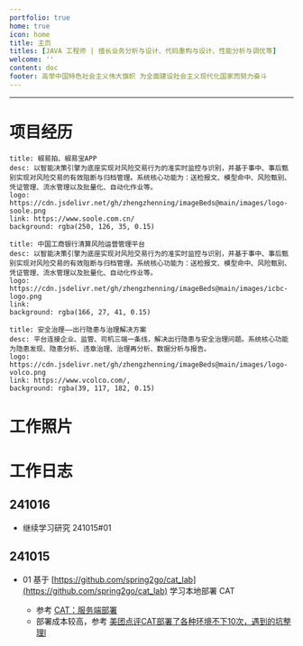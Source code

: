 ```yaml
---
portfolio: true
home: true
icon: home
title: 主页
titles: [JAVA 工程师 | 擅长业务分析与设计、代码重构与设计、性能分析与调优等]
welcome: ''
content: doc
footer: 高举中国特色社会主义伟大旗帜 为全面建设社会主义现代化国家而努力奋斗
---
```



----

# 项目经历

```component VPCard
title: 椒易拍、椒易宝APP
desc: 以智能决策引擎为底座实现对风险交易行为的准实时监控与识别，并基于事中、事后甄别实现对风险交易的有效阻断与归档管理。系统核心功能为：送检报文、模型命中、风险甄别、凭证管理、流水管理以及批量化、自动化作业等。
logo: https://cdn.jsdelivr.net/gh/zhengzhenning/imageBeds@main/images/logo-soole.png
link: https://www.soole.com.cn/
background: rgba(250, 126, 35, 0.15)
```

```component VPCard
title: 中国工商银行清算风险运营管理平台
desc: 以智能决策引擎为底座实现对风险交易行为的准实时监控与识别，并基于事中、事后甄别实现对风险交易的有效阻断与归档管理。系统核心功能为：送检报文、模型命中、风险甄别、凭证管理、流水管理以及批量化、自动化作业等。
logo: https://cdn.jsdelivr.net/gh/zhengzhenning/imageBeds@main/images/icbc-logo.png
link: 
background: rgba(166, 27, 41, 0.15)
```

```component VPCard
title: 安全治理——出行隐患与治理解决方案
desc: 平台连接企业、监管、司机三端一条线，解决出行隐患与安全治理问题。系统核心功能为隐患发现、隐患分析、违章治理、治理再分析、数据分析与报告。
logo: https://cdn.jsdelivr.net/gh/zhengzhenning/imageBeds@main/images/logo-volco.png
link: https://www.vcolco.com/,
background: rgba(39, 117, 182, 0.15)
```

# 工作照片



# 工作日志

## 241016

- 继续学习研究 241015#01

## 241015

- 01 基于 [https://github.com/spring2go/cat_lab](https://github.com/spring2go/cat_lab) 学习本地部署 CAT 

  -  参考 [CAT：服务端部署](https://github.com/dianping/cat/wiki/readme_server)
  - 部署成本较高，参考  [美团点评CAT部署了各种环境不下10次，遇到的坑整理l](https://www.cnblogs.com/jingch/p/17141552.html)

  

  





